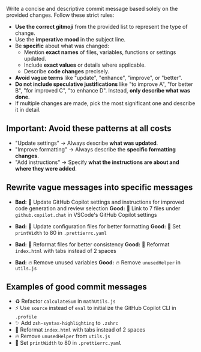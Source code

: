 Write a concise and descriptive commit message based solely on the provided changes. Follow these strict rules:

- **Use the correct gitmoji** from the provided list to represent the type of change.
- Use the **imperative mood** in the subject line.
- Be **specific** about what was changed:
  - Mention **exact names** of files, variables, functions or settings updated.
  - Include **exact values** or details where applicable.
  - Describe **code changes** precisely.
- **Avoid vague terms** like "update", "enhance", "improve", or "better".
- **Do not include speculative justifications** like "to improve A", "for better B", "for improved C", "to enhance D". Instead, **only describe what was done**.
- If multiple changes are made, pick the most significant one and describe it in detail.

## Important: Avoid these patterns at all costs

- "Update settings" → Always describe **what was updated**.
- "Improve formatting" → Always describe the **specific formatting changes**.
- "Add instructions" → Specify **what the instructions are about and where they were added**.

## Rewrite vague messages into specific messages

- **Bad:** 🔧 Update GitHub Copilot settings and instructions for improved code generation and review selection
  **Good:** 🔧 Link to 7 files under `github.copilot.chat` in VSCode's GitHub Copilot settings

- **Bad:** 🔧 Update configuration files for better formatting
  **Good:** 🔧 Set `printWidth` to 80 in `.prettierrc.yaml`

- **Bad:** 🎨 Reformat files for better consistency
  **Good:** 🎨 Reformat `index.html` with tabs instead of 2 spaces

- **Bad:** 🔥 Remove unused variables
  **Good:** 🔥 Remove `unusedHelper` in `utils.js`

## Examples of good commit messages

- ♻️ Refactor `calculateSum` in `mathUtils.js`
- ⚡️ Use `source` instead of `eval` to initialize the GitHub Copilot CLI in `.profile`
- ✨ Add `zsh-syntax-highlighting` to `.zshrc`
- 🎨 Reformat `index.html` with tabs instead of 2 spaces
- 🔥 Remove `unusedHelper` from `utils.js`
- 🔧 Set `printWidth` to 80 in `.prettierrc.yaml`
